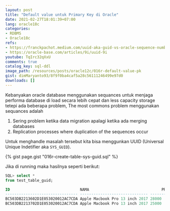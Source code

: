 ```yaml
---
layout: post
title: "Default value untuk Primary Key di Oracle"
date: 2021-02-27T18:01:39+07:00
lang: oracle18c
categories:
- RDBMS
- Oracle18c
refs: 
- https://franckpachot.medium.com/uuid-aka-guid-vs-oracle-sequence-number-ab11aa7dbfe7
- https://oracle-base.com/articles/9i/uuid-9i
youtube: TqIrc32qXxU
comments: true
catalog_key: sql-ddl
image_path: /resources/posts/oracle12c/016r-default-value-pk
gist: dimMaryanto93/8f9f0ba4caf5a28c56111246499e97d0
downloads: []
---
```


Kebanyakan oracle database menggunakan sequances untuk menjaga performa database di load secara lebih cepat dan less capacity storage tetepi ada beberapa problem, The most commons problem menggunakan sequances adalah

1. Sering problem ketika data migration apalagi ketika ada merging databases
2. Replication processes where duplication of the sequences occur

Untuk menghandle masalah tersebut kita bisa menggunkan UUID (Universal Unique Indetifier aka `SYS_GUID`).

{% gist page.gist "016r-create-table-sys-guid.sql" %}

Jika di running maka hasilnya seperti berikut:

```sql
SQL> select * 
from test_table_guid;

ID                               NAMA                                PRICE
-------------------------------- ------------------------------ ----------
BC503DB2213602D1E053020012AC7CDA Apple Macbook Pro 13 inch 2017 28000
BC503DB2213702D1E053020012AC7CDA Apple Macbook Pro 13 inch 2017 25000
```